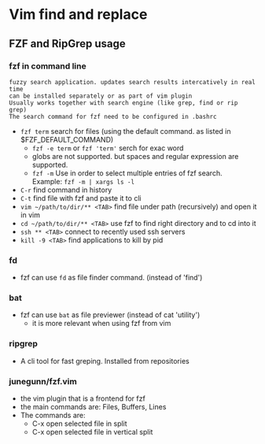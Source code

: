 
# Vim find and replace

## FZF and RipGrep usage

### fzf in command line
```
fuzzy search application. updates search results intercatively in real time
can be installed separately or as part of vim plugin
Usually works together with search engine (like grep, find or rip grep)
The search command for fzf need to be configured in .bashrc
```
* `fzf term`  search for files (using the default command. as listed in $FZF_DEFAULT_COMMAND)
    * `fzf -e term` or `fzf 'term'` serch for exac word
    * globs are not supported. but spaces and regular expression are supported.
    * `fzf -m` Use <TAB> in order to select multiple entries of fzf search. <BR>
        Example: `fzf -m | xargs ls -l`
* `C-r`                             find command in history
* `C-t`                             find file with fzf and paste it to cli
* `vim ~/path/to/dir/** <TAB>`      find file under path (recursively) and open it in vim
* `cd ~/path/to/dir/** <TAB>`       use fzf to find right directory and to cd into it
* `ssh ** <TAB>`                    connect to recently used ssh servers
* `kill -9 <TAB>`                   find applications to kill by pid

### fd
* fzf can use `fd` as file finder command. (instead of 'find')

### bat
* fzf can use `bat` as file previewer (instead of cat 'utility')
    * it is more relevant when using fzf from vim

### ripgrep
* A cli tool for fast greping. Installed from repositories

### junegunn/fzf.vim
* the vim plugin that is a frontend for fzf
* the main commands are: Files, Buffers, Lines
* The commands are:
    * C-x open selected file in split
    * C-x open selected file in vertical split
